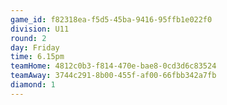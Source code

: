 ```yaml
---
game_id: f82318ea-f5d5-45ba-9416-95ffb1e022f0
division: U11
round: 2
day: Friday
time: 6.15pm
teamHome: 4812c0b3-f814-470e-bae8-0cd3d6c83524
teamAway: 3744c291-8b00-455f-af00-66fbb342a7fb
diamond: 1
---
```

